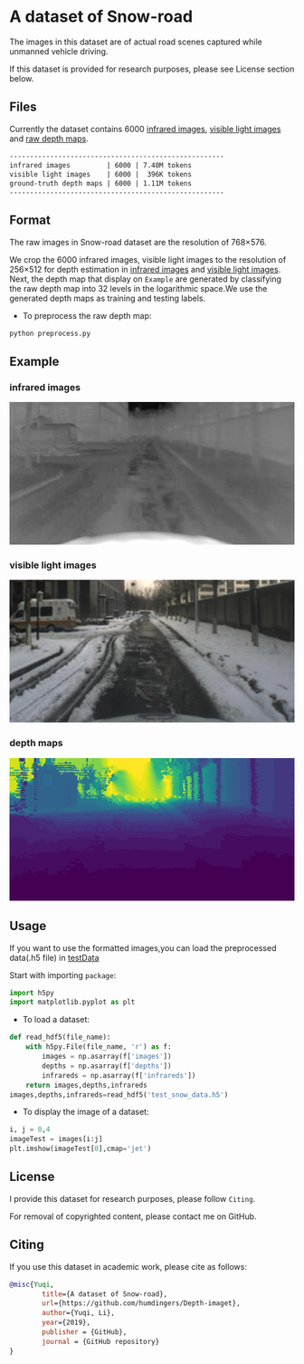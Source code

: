 # A dataset of Snow-road

The images in this dataset are of actual road scenes captured while unmanned vehicle driving.

If this dataset is provided for research purposes, please see License section below.


## Files
Currently the dataset contains 6000 [infrared images](infrared_images), [visible light images](visible_light_images) and [raw depth maps](depth_maps).

```
-----------------------------------------------------
infrared images         | 6000 | 7.40M tokens
visible light images    | 6000 |  396K tokens
ground-truth depth maps | 6000 | 1.11M tokens
-----------------------------------------------------
```

## Format
The raw images in Snow-road dataset are the resolution of 768×576.

We crop the 6000 infrared images, visible light images to the resolution of 256×512 for depth estimation in [infrared images](infrared_images) and [visible light images](visible_light_images). Next, the depth map that display on `Example` are generated by classifying the raw depth map into 32 levels in the logarithmic space.We use the generated depth maps as training and testing labels.

- To preprocess the raw depth map:
```python
python preprocess.py
```


## Example

### infrared images 

![infrared_image](/example/infrared_image.png)

### visible light images

![visible light image](/example/visible_light_image.png)

### depth maps

![depth_map](/example/depth_map.png)


## Usage
If you want to use the formatted images,you can load the preprocessed data(.h5 file) in [testData](testData)

Start with importing `package`:
```python
import h5py
import matplotlib.pyplot as plt
```
- To load a dataset:
```python
def read_hdf5(file_name):
    with h5py.File(file_name, 'r') as f:
        images = np.asarray(f['images'])
        depths = np.asarray(f['depths'])
        infrareds = np.asarray(f['infrareds'])
    return images,depths,infrareds
images,depths,infrareds=read_hdf5('test_snow_data.h5')
```
- To display the image of a dataset:
```python
i, j = 0,4
imageTest = images[i:j]
plt.imshow(imageTest[0],cmap='jet')
```


## License
I provide this dataset for research purposes, please follow `Citing`.

For removal of copyrighted content, please contact me on GitHub.


## Citing
If you use this dataset in academic work, please cite as follows:

```bibtex
@misc{Yuqi,
        title={A dataset of Snow-road},
        url={https://github.com/humdingers/Depth-imaget},
        author={Yuqi, Li},
        year={2019},
        publisher = {GitHub},
        journal = {GitHub repository}
}
```
